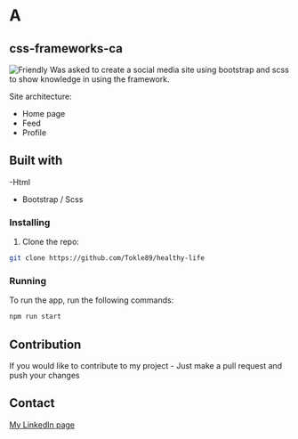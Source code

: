 # A

## css-frameworks-ca
![Friendly](https://github.com/Tokle89/css-frameworks/assets/94007467/216af4e8-93c7-4f9f-9292-b2401af816e7)
Was asked to create a social media site using bootstrap and scss to show knowledge in using the framework.

Site architecture:

- Home page
- Feed
- Profile

## Built with

-Html

- Bootstrap / Scss

### Installing

1. Clone the repo:

```bash
git clone https://github.com/Tokle89/healthy-life
```

### Running

To run the app, run the following commands:

```bash
npm run start
```

## Contribution

If you would like to contribute to my project - Just make a pull request and push your changes

## Contact

[My LinkedIn page](https://www.linkedin.com/in/fredrik-tokle-0994a023b/)
